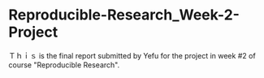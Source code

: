 # Reproducible-Research_Week-2-Project
Ｔｈｉｓ is the final report submitted by Yefu for the project in week #2 of course "Reproducible Research".
